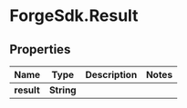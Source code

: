 # ForgeSdk.Result

## Properties
Name | Type | Description | Notes
------------ | ------------- | ------------- | -------------
**result** | **String** |  | 


